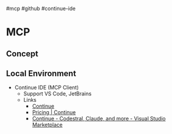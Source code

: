 #mcp #github #continue-ide

# MCP

## Concept
## Local Environment

* Continue IDE (MCP Client)
	* Support VS Code, JetBrains
	* Links
		* [Continue](https://www.continue.dev/)
		* [Pricing | Continue](https://hub.continue.dev/pricing)
		* [Continue - Codestral, Claude, and more - Visual Studio Marketplace](https://marketplace.visualstudio.com/items?itemName=Continue.continue)